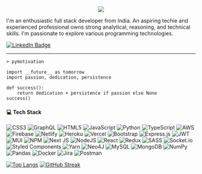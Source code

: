 
<div align=center>
<a href="https://git.io/typing-svg"><img src="https://readme-typing-svg.demolab.com?font=Source+Code+Pro&amp;size=25&amp;duration=1000&amp;pause=1000&amp;color=02D400&amp;width=435&amp;lines=%3C+Hello%2C+World!%2F%3E;%3C+Namaste%2C+World!%2F%3E;%3C+Bonjour%2C+World!%2F%3E;%3C+Hola%2C+World!%2F%3E;%3C+Ciao%2C+World!%2F%3E;%3C+Kon&#39;nichiwa%2C+World!%2F%3E;%3C+N%C4%AD+h%C4%83o%2C+World!%2F%3E">
</a>
</div>
<p>
I'm an enthusiastic full stack developer from India. An aspiring techie and experienced professional owns strong analytical, reasoning, and technical skills. I'm passionate to explore various programming technologies.
</p>

[![LinkedIn Badge](https://img.shields.io/badge/LinkedIn-Profile-informational?style=flat&logo=linkedin&logoColor=white&color=0D76A8)](https://www.linkedin.com/in/vachhani-nirav-aa9a6468/)

<hr>

```
> pymotivation

import __future__ as tomorrow
import passion, dedication, persistence

def success():
    return dedication + persistence if passion else None
success()
```

#### 💻 Tech Stack
<p><img src="https://img.shields.io/badge/css3-%231572B6.svg?style=flat&amp;logo=css3&amp;logoColor=white" alt="CSS3"> <img src="https://img.shields.io/badge/-GraphQL-E10098?style=flat&amp;logo=graphql&amp;logoColor=white" alt="GraphQL"> <img src="https://img.shields.io/badge/html5-%23E34F26.svg?style=flat&amp;logo=html5&amp;logoColor=white" alt="HTML5"> <img src="https://img.shields.io/badge/javascript-%23323330.svg?style=flat&amp;logo=javascript&amp;logoColor=%23F7DF1E" alt="JavaScript"> <img src="https://img.shields.io/badge/python-3670A0?style=flat&amp;logo=python&amp;logoColor=ffdd54" alt="Python"> <img src="https://img.shields.io/badge/typescript-%23007ACC.svg?style=flat&amp;logo=typescript&amp;logoColor=white" alt="TypeScript"> <img src="https://img.shields.io/badge/AWS-%23FF9900.svg?style=flat&amp;logo=amazon-aws&amp;logoColor=white" alt="AWS"> <img src="https://img.shields.io/badge/firebase-%23039BE5.svg?style=flat&amp;logo=firebase" alt="Firebase"> <img src="https://img.shields.io/badge/netlify-%23000000.svg?style=flat&amp;logo=netlify&amp;logoColor=#00C7B7" alt="Netlify"> <img src="https://img.shields.io/badge/heroku-%23430098.svg?style=flat&amp;logo=heroku&amp;logoColor=white" alt="Heroku"> <img src="https://img.shields.io/badge/vercel-%23000000.svg?style=flat&amp;logo=vercel&amp;logoColor=white" alt="Vercel"> <img src="https://img.shields.io/badge/bootstrap-%23563D7C.svg?style=flat&amp;logo=bootstrap&amp;logoColor=white" alt="Bootstrap"> <img src="https://img.shields.io/badge/express.js-%23404d59.svg?style=flat&amp;logo=express&amp;logoColor=%2361DAFB" alt="Express.js"> <img src="https://img.shields.io/badge/JWT-black?style=flat&amp;logo=JSON%20web%20tokens" alt="JWT"> <img src="https://img.shields.io/badge/MUI-%230081CB.svg?style=flat&amp;logo=material-ui&amp;logoColor=white" alt="MUI"> <img src="https://img.shields.io/badge/NPM-%23000000.svg?style=flat&amp;logo=npm&amp;logoColor=white" alt="NPM"> <img src="https://img.shields.io/badge/Next-black?style=flat&amp;logo=next.js&amp;logoColor=white" alt="Next JS"> <img src="https://img.shields.io/badge/node.js-6DA55F?style=flat&amp;logo=node.js&amp;logoColor=white" alt="NodeJS"> <img src="https://img.shields.io/badge/react-%2320232a.svg?style=flat&amp;logo=react&amp;logoColor=%2361DAFB" alt="React"> <img src="https://img.shields.io/badge/redux-%23593d88.svg?style=flat&amp;logo=redux&amp;logoColor=white" alt="Redux"> <img src="https://img.shields.io/badge/SASS-hotpink.svg?style=flat&amp;logo=SASS&amp;logoColor=white" alt="SASS"> <img src="https://img.shields.io/badge/Socket.io-black?style=flat&amp;logo=socket.io&amp;badgeColor=010101" alt="Socket.io"> <img src="https://img.shields.io/badge/styled--components-DB7093?style=flat&amp;logo=styled-components&amp;logoColor=white" alt="Styled Components"> <img src="https://img.shields.io/badge/yarn-%232C8EBB.svg?style=flat&amp;logo=yarn&amp;logoColor=white" alt="Yarn">     <img src="https://img.shields.io/badge/Neo4j-008CC1?style=flat&amp;logo=neo4j&amp;logoColor=white" alt="Neo4J"> <img src="https://img.shields.io/badge/mysql-%2300f.svg?style=flat&amp;logo=mysql&amp;logoColor=white" alt="MySQL"> <img src="https://img.shields.io/badge/MongoDB-%234ea94b.svg?style=flat&amp;logo=mongodb&amp;logoColor=white" alt="MongoDB"> <img src="https://img.shields.io/badge/numpy-%23013243.svg?style=flat&amp;logo=numpy&amp;logoColor=white" alt="NumPy"> <img src="https://img.shields.io/badge/pandas-%23150458.svg?style=flat&amp;logo=pandas&amp;logoColor=white" alt="Pandas"> <img src="https://img.shields.io/badge/docker-%230db7ed.svg?style=flat&amp;logo=docker&amp;logoColor=white" alt="Docker"> <img src="https://img.shields.io/badge/jira-%230A0FFF.svg?style=flat&amp;logo=jira&amp;logoColor=white" alt="Jira"> <img src="https://img.shields.io/badge/Postman-FF6C37?style=flat&amp;logo=postman&amp;logoColor=white" alt="Postman"></p>

<span>
<a href="https://github.com/vachhaninirav"><img src="https://github-readme-stats-git-masterrstaa-rickstaa.vercel.app/api/top-langs/?username=vachhaninirav&amp;layout=compact&amp;theme=gotham" alt="Top Langs"></a>
<span/>
<span>
<a href="https://git.io/streak-stats"><img src="https://github-readme-streak-stats.herokuapp.com/?user=vachhaninirav&theme=github-dark" alt="GitHub Streak"></a>
<span/>

